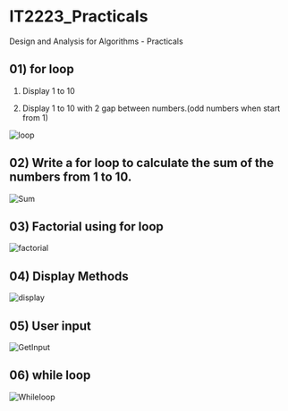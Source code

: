 # IT2223_Practicals

Design and Analysis for Algorithms - Practicals

## 01) for loop 

1. Display 1 to 10

2. Display 1 to 10 with 2 gap between numbers.(odd numbers when start from 1)

![loop](https://github.com/user-attachments/assets/a55fa36c-9ecd-4c0a-acb0-c4ebbe043ead)



## 02) Write a for loop to calculate the sum of the numbers from 1 to 10.

![Sum](https://github.com/user-attachments/assets/e22d399f-85cc-4d6f-8cee-e19b3629c937)



## 03) Factorial using for loop

![factorial](https://github.com/user-attachments/assets/0c7cd53d-2ac8-460c-b588-e186631803f1)



## 04) Display Methods

![display](https://github.com/user-attachments/assets/48fdddf6-aaf6-4818-86f4-7957056e2c10)



## 05) User input

![GetInput](https://github.com/user-attachments/assets/499c6893-f548-4a9a-9507-e96287ae4361)



## 06) while loop

![Whileloop](https://github.com/user-attachments/assets/a15c803e-7176-492b-bb58-544f3564cb6a)


